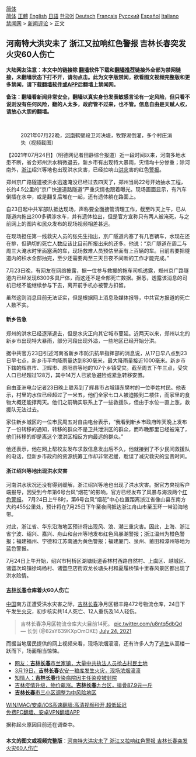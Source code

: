  <!-- 面包屑导航 --> <div class="breadcrumb"><!-- GTranslate: https://gtranslate.io/ -->  <div class="switcher notranslate">  <div class="selected">  <a href="#" onclick="return false;"> 简体</a>  </div>  <div class="option">  <a href="https://www.bannedbook.org" onclick="doGTranslate('zh-CN|zh-CN');jQuery('div.switcher div.selected a').html(jQuery(this).html());return false;" title="简体中文" class="nturl selected"> 简体</a>  <a href="https://www.bannedbook.org/zh-tw/" onclick="doGTranslate('zh-CN|zh-TW');jQuery('div.switcher div.selected a').html(jQuery(this).html());return false;" title="繁體中文" class="nturl"> 正體</a>  <a href="https://www.bannedbook.org/en/" onclick="doGTranslate('zh-CN|en');jQuery('div.switcher div.selected a').html(jQuery(this).html());return false;" title="English" class="nturl"> English</a>  <a href="https://www.bannedbook.org/ja/" onclick="doGTranslate('zh-CN|ja');jQuery('div.switcher div.selected a').html(jQuery(this).html());return false;" title="日本語" class="nturl"> 日語</a>  <a href="https://www.bannedbook.org/ko/" onclick="doGTranslate('zh-CN|ko');jQuery('div.switcher div.selected a').html(jQuery(this).html());return false;" title="한국어" class="nturl"> 한국어</a>  <a href="https://www.bannedbook.org/de/" onclick="doGTranslate('zh-CN|de');jQuery('div.switcher div.selected a').html(jQuery(this).html());return false;" title="Deutsch" class="nturl"> Deutsch</a>  <a href="https://www.bannedbook.org/fr/" onclick="doGTranslate('zh-CN|fr');jQuery('div.switcher div.selected a').html(jQuery(this).html());return false;" title="Français" class="nturl"> Français</a>  <a href="https://www.bannedbook.org/ru/" onclick="doGTranslate('zh-CN|ru');jQuery('div.switcher div.selected a').html(jQuery(this).html());return false;" title="Русский" class="nturl"> Русский</a>  <a href="https://www.bannedbook.org/es/" onclick="doGTranslate('zh-CN|es');jQuery('div.switcher div.selected a').html(jQuery(this).html());return false;" title="Español" class="nturl"> Español</a>  <a href="https://www.bannedbook.org/it/" onclick="doGTranslate('zh-CN|it');jQuery('div.switcher div.selected a').html(jQuery(this).html());return false;" title="Italiano" class="nturl"> Italiano</a>  </div>  </div>      <div class='breadcrumb-sub'><!-- Breadcrumb NavXT 6.3.0 --> <a href="https://www.bannedbook.org/" class="home">禁闻网</a> &gt; <a href="https://www.bannedbook.org/bnews/comments/" class="category">新闻评论</a> &gt; 正文</div></div><h2>河南特大洪灾未了 浙江又拉响红色警报 吉林长春突发火灾60人伤亡</h2> <p class="notice"><b>大陆网友注意：本文中的链接除 <a href="https://github.com/bannedbook/fanqiang" >翻墙</a>软件下载和<a href="https://github.com/killgcd/justmysocks/blob/master/README.md">翻墙推荐</a>链接外全部为禁网链接，未翻墙状态下打不开，请勿点击。此为文字版禁闻，欲看图文视频完整版和更多禁闻，请下载<a href="https://github.com/bannedbook/fanqiang">翻墙软件或APP</a>后翻墙上禁闻网。</p><p>备注：翻墙看新闻非常安全，翻墙以真实身份发表敏感言论有一定风险，但只看不说则没有任何风险，翻的人太多，政府管不过来，也不管。信息自由是天赋人权，请放心大胆的翻墙。</b></p>  <div class="entry"> <br /> <figure><a href="https://i1.wp.com/upload-images-bucket-v64rleca837do.s3.eu-west-1.amazonaws.com/wp-content/uploads/2021/07/24190501/Screen-Shot-2021-07-24-at-15.02.26.png?fit=632%2C728&#038;ssl=1" data-caption="2021年07月22晚，河南鹤壁段卫河决堤，牧野湖倒灌，多个村庄消失（视频截图）"></a><figcaption class="wp-caption-text">2021年07月22晚，<a href="https://www.bannedbook.org/bnews/tag/%e6%b2%b3%e5%8d%97/" class="st_tag internal_tag" rel="tag" title="标签 河南 下的日志">河南</a>鹤壁段卫河决堤，牧野湖倒灌，多个村庄消失（视频截图）</figcaption></figure> <p>【2021年07月24日】（明德网记者田静综合报道）近一段时间以来，河南多地水患不断，省会郑州洪水稍微退去，新乡市有出现特大暴雨，灾情均十分惨重；除河南外，<a href="https://www.bannedbook.org/bnews/tag/%e6%b5%99%e6%b1%9f/" class="st_tag internal_tag" rel="tag" title="标签 浙江 下的日志">浙江</a>绍兴等地也出现洪水灾害，已经拉响山<a href="https://www.bannedbook.org/bnews/tag/%e6%b4%aa%e7%81%be/" class="st_tag internal_tag" rel="tag" title="标签 洪灾 下的日志">洪灾</a>害的红色<a href="https://www.bannedbook.org/bnews/tag/%E8%AD%A6%E6%8A%A5/" class="st_tag internal_tag" rel="tag" title="标签 警报 下的日志">警报</a>。</p> <p>郑州京广路隧道被洪水迅速淹没已经过去四天了，郑州当局22号开始抽水工程，长约4.5公里的“京广快速道路隧道”严重灾情也跟着曝光。现场画面显示，有汽车倒插在水中，或是翻复后堆在一起，还有遗体躺在路面上。</p> <p>自23日起中共军部队抵达现场，声称要全面接管清理工作，截至昨天上午，已从隧道内拖出200多辆涉水车，并有遗体拉出，但是官方宣称只有两人被淹死，与之前网上的图片和民众发布的现场视频相差甚远。</p> <p>在现场担任第一线救灾人员的张先生指出，京广隧道内塞了有几百辆车，水现在还在排，但确切的死亡人数应该比目前所报出来的还多。他说：“京广隧道在周二与周三大淹水时里面塞满的车，现场救难人员预估里面有上百辆的车。目前若要把隧道内的积水全部抽完，至少还需要两至三天日夜不间断的工作才能完成。”</p>  <p>7月23日晚，有网友在网络披露，据一位参与救援的拖车司机透露，郑州京广路隧道内已经发现6300多具尸体，而这还不是全部死亡数据。据悉，透露该消息的司机已经不能继续参与下去，离开前手机亦被警方扣留。</p> <p>虽然这则消息目前无法证实，但是根据网上消息及媒体报导，中共官方报道的死亡人数不实。</p> <h4><strong>新乡告急</strong></h4> <p>郑州的洪水已经逐渐退去，但是水灾正向其它城市蔓延。近两天以来，郑州以北的新乡市出现特大暴雨，部分河段出现外溢，一些地区已经开始分洪。</p> <p>据中共官方23日引述河南省新乡市防汛抗旱指挥部的消息说，从17日早八点到23日早七点，新乡市平均降雨量达到830毫米，最大降雨量接近1000毫米。新乡市下辖的辉县市、卫辉市、原阳县等地的107个乡镇受灾。截至周五下午三点，受灾人口已经超过128万，其中14万人已紧急避险或紧急转移安置。</p>  <p>自由亚洲电台记者23日晚上联系到了辉县市占城镇东樊村的一位李姓村民。他表示，村里的水位已经超过了一米五，他们全家七口人被迫搬到二楼住，而家里的食物大概还能撑两天。他们之前确实联系上了一些救援队，但由于水位一直上涨，救援队无法过去。</p> <p>家住新乡城区的一位市民周五对自由电台表示，“我看到新乡市政府昨天晚上发布了一份转移的通知，转移的群众不是卫共泄洪区的群众，而昨晚那里已经被淹了，他们转移的却是离这个泄洪区相反方向最远的群众。”</p> <p>他还表示，他在网上帮校友发布求救信息发出后不久，他就接到了不少民间救援队的电话，但新乡市政府的资源统筹工作却非常迟缓，耽误了减灾救灾的宝贵时间。</p> <h4><strong>浙江绍兴等地出现洪水灾害</strong></h4> <p>河南洪水状况还没有得到缓解，浙江绍兴等地也出现了洪水灾害。据官方央视客户端报导，因受到今年第6号台风“烟花”的影响，官方已经发布了风暴与海浪两个<a href="https://www.bannedbook.org/bnews/tag/%E7%BA%A2%E8%89%B2%E8%AD%A6%E6%8A%A5/" class="st_tag internal_tag" rel="tag" title="标签 红色警报 下的日志">红色警报</a>。 7月24日上午8时，第6号台风“烟花”中心位置距离浙江省像山县东南方大约455公里处，预计将在7月25日下午至夜间抵达浙江舟山市至玉环一带沿海地带。</p>  <p>对此，浙江省、华东沿海地区预计将出现风、浪、潮三重灾害。因此，上海、浙江省宁波、绍兴、嘉兴、舟山和台州等地发布红色风暴潮警报；浙江温州为橙色警报；福建福州、宁德和江苏南通为黄色警报；福建厦门、泉州、莆田和漳州等地为蓝色警报。</p> <p>7月24日上午开始，绍兴市柯桥区湖塘街道香林村西路自然村、上虞区、越城区、诸暨次坞镇徐坞杨村、诸暨应店街双龙长塘头村和夏履桥镇十里春风景区都出现了洪水险情。</p> <h4><strong><a href="https://www.bannedbook.org/bnews/tag/%e5%90%89%e6%9e%97/" class="st_tag internal_tag" rel="tag" title="标签 吉林 下的日志">吉林</a><a href="https://www.bannedbook.org/bnews/tag/%e9%95%bf%e6%98%a5/" class="st_tag internal_tag" rel="tag" title="标签 长春 下的日志">长春</a>仓库着火60人伤亡</strong></h4> <p><span class='wp_keywordlink_affiliate'><a href="https://www.bannedbook.org/" title="中国" target="_blank">中国</a></span>南方正遭受洪水灾害之际，<a href="https://www.bannedbook.org/bnews/tag/%E5%90%89%E6%9E%97%E9%95%BF%E6%98%A5/" class="st_tag internal_tag" rel="tag" title="标签 吉林长春 下的日志">吉林长春</a>净月区银丰路472号物流仓库，24日下午发生<a href="https://www.bannedbook.org/bnews/tag/%e7%81%ab%e7%81%be/" class="st_tag internal_tag" rel="tag" title="标签 火灾 下的日志">火灾</a>，初步核实共14人死亡、12人重伤及14人轻伤。</p> <blockquote class="twitter-tweet" data-width="550" data-dnt="true"> 吉林长春净月区物流仓库大火目前14死。 <a href="https://t.co/u8ntq5dbQd">pic.twitter.com/u8ntq5dbQd</a><br/> &mdash; 长剑 (@82sY639KXpOmOKE) <a href="https://twitter.com/82sY639KXpOmOKE/status/1418921659801669634?ref_src=twsrc%5Etfw">July 24, 2021</a><br/> </blockquote> <p>而据当地居民提供的网上视频来看，现场浓烟滚滚，还有许多人为了<span class='wp_keywordlink'><a href="https://www.bannedbook.org/forum5/topic38.html" title="劫难逃生有秘诀" target="_blank">逃生</a></span>从高楼一跃而下，场面相当惊悚。</p>  <ul class='op-related-articles' title='相关阅读'> <li><a href='https://www.bannedbook.org/bnews/bannedvideo/20210522/1551813.html' target='_blank'>网友：<b>吉林长春</b>市兰家镇，大量中共执法人员抢占村民土地</a></li> <li><a href='https://www.bannedbook.org/bnews/bannedvideo/20210319/1508262.html' target='_blank'>3月19日，<b>吉林长春</b>农安一粮库发生火灾，现场浓烟滚滚</a></li> <li><a href='https://www.bannedbook.org/bnews/cbnews/20210214/1487003.html' target='_blank'>知情人：<b>吉林长春</b>传染病院因主任染疫被封院</a></li> <li><a href='https://www.bannedbook.org/bnews/bannedvideo/20210126/1475114.html' target='_blank'>吉林疫情升级，物价飙涨。<b>吉林长春</b>九台区，排骨87.9元一斤</a></li> <li><a href='https://www.bannedbook.org/bnews/baitai/20210117/1469549.html' target='_blank'><b>吉林长春</b>市三小区调整为中风险地区</a></li> </ul> <p class="texttj"> <a href="https://github.com/bannedbook/fanqiang/wiki/V2ray%E6%9C%BA%E5%9C%BA" target="_blank">WIN/MAC/安卓/iOS高速翻墙:高清视频秒开,超低延迟</a><br/> <a href="https://github.com/bannedbook/fanqiang/wiki/%E7%A6%81%E9%97%BB%E7%BD%91%E5%AE%89%E5%8D%93%E7%BF%BB%E5%A2%99%E6%96%B0%E9%97%BBAPP" target="_blank">免费PC翻墙、安卓VPN翻墙APP</a></p><p>据称起火原因目前还在调查中。</p><a name='sharetosocial'></a>  <div style="margin-bottom:5px;padding-bottom:5px;clear:both"> <div id="archive-pix-1" class="banner-ads"> <!-- AuctionX Display platform tag START --> <div id="26318x728x90x621x_ADSLOT2" clicktrack="%%CLICK_URL_ESC%%"></div> <!-- AuctionX Display platform tag END --> </div> <div id="archive-pix-2" class="banner-ads"> <!-- AuctionX Display platform tag START --> <div id="26315x300x250x621x_ADSLOT2" clicktrack="%%CLICK_URL_ESC%%"></div> <!-- AuctionX Display platform tag END --> </div> </div>  <div id="archive-pix-1" class="banner-ads"> <!-- AuctionX Display platform tag START --> <div id="26318x728x90x621x_ADSLOT3" clicktrack="%%CLICK_URL_ESC%%"></div> <!-- AuctionX Display platform tag END --> </div> <div><b>本文的图文或视频完整版</b>：<a href='https://www.bannedbook.org/bnews/comments/20210725/1593642.html'>河南特大洪灾未了 浙江又拉响红色警报 吉林长春突发火灾60人伤亡</a></div>  </div><!--END ENTRY--> 